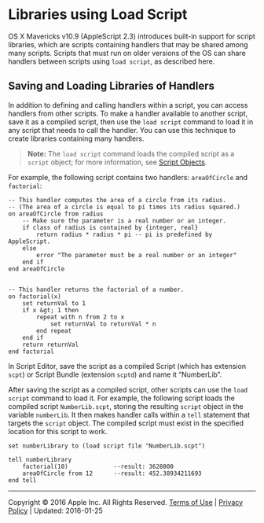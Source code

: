 <a id="//apple_ref/doc/uid/TP40000983-CH227-SW1"></a>

# Libraries using Load Script

OS X Mavericks v10.9 (AppleScript 2.3) introduces built-in support for script libraries, which are scripts containing handlers that may be shared among many scripts. Scripts that must run on older versions of the OS can share handlers between scripts using `load script`, as described here.

<a id="//apple_ref/doc/uid/TP40000983-CH227-SW2"></a>

## Saving and Loading Libraries of Handlers

In addition to defining and calling handlers within a script, you can access handlers from other scripts. To make a handler available to another script, save it as a compiled script, then use the `load script` command to load it in any script that needs to call the handler. You can use this technique to create libraries containing many handlers.<a id="//apple_ref/doc/uid/TP40000983-CH227-DontLinkElementID_974"></a><a id="//apple_ref/doc/uid/TP40000983-CH227-DontLinkElementID_975"></a><a id="//apple_ref/doc/uid/TP40000983-CH227-DontLinkElementID_976"></a>

> <a id="//apple_ref/doc/uid/TP40000983-CH227-SW3"></a>
>
> **Note:** The `load script` command loads the compiled script as a `script` object; for more information, see [Script Objects](../conceptual/ASLR_script_objects.html#//apple_ref/doc/uid/TP40000983-CH207-BAJJCIAA).

For example, the following script contains two handlers: `areaOfCircle` and `factorial`:

```
-- This handler computes the area of a circle from its radius.
-- (The area of a circle is equal to pi times its radius squared.)
on areaOfCircle from radius
    -- Make sure the parameter is a real number or an integer.
    if class of radius is contained by {integer, real}
        return radius * radius * pi -- pi is predefined by AppleScript.
    else
        error "The parameter must be a real number or an integer"
    end if
end areaOfCircle
 
 
-- This handler returns the factorial of a number.
on factorial(x)
    set returnVal to 1
    if x &gt; 1 then
        repeat with n from 2 to x
            set returnVal to returnVal * n
        end repeat
    end if
    return returnVal
end factorial
```

In Script Editor, save the script as a compiled Script (which has extension `scpt`) or Script Bundle (extension `scptd`) and name it “NumberLib”.

After saving the script as a compiled script, other scripts can use the `load script` command to load it. For example, the following script loads the compiled script `NumberLib.scpt`, storing the resulting `script` object in the variable `numberLib`. It then makes handler calls within a `tell` statement that targets the `script` object. The compiled script must exist in the specified location for this script to work.

```
set numberLibrary to (load script file "NumberLib.scpt")
 
tell numberLibrary
    factorial(10)             --result: 3628800
    areaOfCircle from 12      --result: 452.38934211693
end tell
```

  

---

Copyright © 2016 Apple Inc. All Rights Reserved. [Terms of Use](http://www.apple.com/legal/internet-services/terms/site.html) | [Privacy Policy](http://www.apple.com/privacy/) | Updated: 2016-01-25
